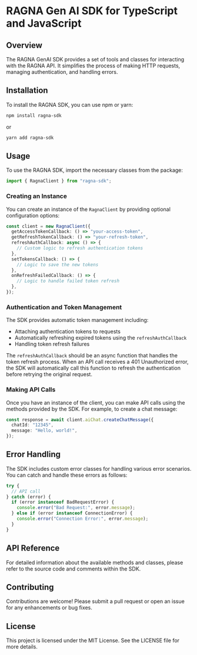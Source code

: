 # RAGNA Gen AI SDK for TypeScript and JavaScript

## Overview

The RAGNA GenAI SDK provides a set of tools and classes for interacting with the RAGNA API. It simplifies the process of making HTTP requests, managing authentication, and handling errors.

## Installation

To install the RAGNA SDK, you can use npm or yarn:

```bash
npm install ragna-sdk
```

or

```bash
yarn add ragna-sdk
```

## Usage

To use the RAGNA SDK, import the necessary classes from the package:

```typescript
import { RagnaClient } from "ragna-sdk";
```

### Creating an Instance

You can create an instance of the `RagnaClient` by providing optional configuration options:

```typescript
const client = new RagnaClient({
  getAccessTokenCallback: () => "your-access-token",
  getRefreshTokenCallback: () => "your-refresh-token",
  refreshAuthCallback: async () => {
    // Custom logic to refresh authentication tokens
  },
  setTokensCallback: () => {
    // Logic to save the new tokens
  },
  onRefreshFailedCallback: () => {
    // Logic to handle failed token refresh
  },
});
```

### Authentication and Token Management

The SDK provides automatic token management including:

- Attaching authentication tokens to requests
- Automatically refreshing expired tokens using the `refreshAuthCallback`
- Handling token refresh failures

The `refreshAuthCallback` should be an async function that handles the token refresh process. When an API call receives a 401 Unauthorized error, the SDK will automatically call this function to refresh the authentication before retrying the original request.

### Making API Calls

Once you have an instance of the client, you can make API calls using the methods provided by the SDK. For example, to create a chat message:

```typescript
const response = await client.aiChat.createChatMessage({
  chatId: "12345",
  message: "Hello, world!",
});
```

## Error Handling

The SDK includes custom error classes for handling various error scenarios. You can catch and handle these errors as follows:

```typescript
try {
  // API call
} catch (error) {
  if (error instanceof BadRequestError) {
    console.error("Bad Request:", error.message);
  } else if (error instanceof ConnectionError) {
    console.error("Connection Error:", error.message);
  }
}
```

## API Reference

For detailed information about the available methods and classes, please refer to the source code and comments within the SDK.

## Contributing

Contributions are welcome! Please submit a pull request or open an issue for any enhancements or bug fixes.

## License

This project is licensed under the MIT License. See the LICENSE file for more details.
